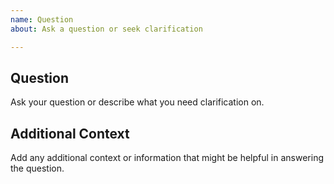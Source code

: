 ```yaml
---
name: Question
about: Ask a question or seek clarification

---
```


## Question

Ask your question or describe what you need clarification on.

## Additional Context

Add any additional context or information that might be helpful in answering the question.